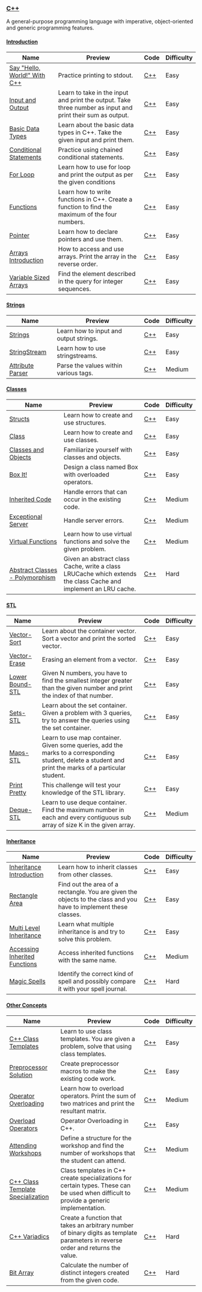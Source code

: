 ### [C++](https://www.hackerrank.com/domains/cpp)
A general-purpose programming language with imperative, object-oriented and generic programming features.

#### [Introduction](https://www.hackerrank.com/domains/cpp/cpp-introduction)

Name | Preview | Code | Difficulty
---- | ------- | ---- | ----------
[Say "Hello, World!" With C++](https://www.hackerrank.com/challenges/cpp-hello-world)|Practice printing to stdout.|[C++](cpp-introduction/cpp-hello-world.cpp)|Easy
[Input and Output](https://www.hackerrank.com/challenges/cpp-input-and-output)|Learn to take in the input and print the output. Take three number as input and print their sum as output.|[C++](cpp-introduction/cpp-input-and-output.cpp)|Easy
[Basic Data Types](https://www.hackerrank.com/challenges/c-tutorial-basic-data-types)|Learn about the basic data types in C++. Take the given input and print them.|[C++](cpp-introduction/c-tutorial-basic-data-types.cpp)|Easy
[Conditional Statements](https://www.hackerrank.com/challenges/c-tutorial-conditional-if-else)|Practice using chained conditional statements.|[C++](cpp-introduction/c-tutorial-conditional-if-else.cpp)|Easy
[For Loop](https://www.hackerrank.com/challenges/c-tutorial-for-loop)|Learn how to use for loop and print the output as per the given conditions|[C++](cpp-introduction/c-tutorial-for-loop.cpp)|Easy
[Functions](https://www.hackerrank.com/challenges/c-tutorial-functions)|Learn how to write functions in C++. Create a function to find the maximum of the four numbers.|[C++](cpp-introduction/c-tutorial-functions.cpp)|Easy
[Pointer](https://www.hackerrank.com/challenges/c-tutorial-pointer)|Learn how to declare pointers and use them.|[C++](cpp-introduction/c-tutorial-pointer.cpp)|Easy
[Arrays Introduction](https://www.hackerrank.com/challenges/arrays-introduction)|How to access and use arrays. Print the array in the reverse order.|[C++](cpp-introduction/arrays-introduction.cpp)|Easy
[Variable Sized Arrays](https://www.hackerrank.com/challenges/variable-sized-arrays)|Find the element described in the query for integer sequences.|[C++](cpp-introduction/variable-sized-arrays.cpp)|Easy
#### [Strings](https://www.hackerrank.com/domains/cpp/cpp-strings)

Name | Preview | Code | Difficulty
---- | ------- | ---- | ----------
[Strings](https://www.hackerrank.com/challenges/c-tutorial-strings)|Learn how to input and output strings.|[C++](cpp-strings/c-tutorial-strings.cpp)|Easy
[StringStream](https://www.hackerrank.com/challenges/c-tutorial-stringstream)|Learn how to use stringstreams.|[C++](cpp-strings/c-tutorial-stringstream.cpp)|Easy
[Attribute Parser](https://www.hackerrank.com/challenges/attribute-parser)|Parse the values within various tags.|[C++](cpp-strings/attribute-parser.cpp)|Medium
#### [Classes](https://www.hackerrank.com/domains/cpp/classes)

Name | Preview | Code | Difficulty
---- | ------- | ---- | ----------
[Structs](https://www.hackerrank.com/challenges/c-tutorial-struct)|Learn how to create and use structures.|[C++](classes/c-tutorial-struct.cpp)|Easy
[Class](https://www.hackerrank.com/challenges/c-tutorial-class)|Learn how to create and use classes.|[C++](classes/c-tutorial-class.cpp)|Easy
[Classes and Objects](https://www.hackerrank.com/challenges/classes-objects)|Familiarize yourself with classes and objects.|[C++](classes/classes-objects.cpp)|Easy
[Box It!](https://www.hackerrank.com/challenges/box-it)|Design a class named Box with overloaded operators.|[C++](classes/box-it.cpp)|Easy
[Inherited Code](https://www.hackerrank.com/challenges/inherited-code)|Handle errors that can occur in the existing code.|[C++](classes/inherited-code.cpp)|Medium
[Exceptional Server](https://www.hackerrank.com/challenges/exceptional-server)|Handle server errors.|[C++](classes/exceptional-server.cpp)|Medium
[Virtual Functions](https://www.hackerrank.com/challenges/virtual-functions)|Learn how to use virtual functions and solve the given problem.|[C++](classes/virtual-functions.cpp)|Medium
[Abstract Classes - Polymorphism](https://www.hackerrank.com/challenges/abstract-classes-polymorphism)|Given an abstract class Cache, write a class LRUCache which extends the class Cache and implement an LRU cache.|[C++](classes/abstract-classes-polymorphism.cpp)|Hard
#### [STL](https://www.hackerrank.com/domains/cpp/stl)

Name | Preview | Code | Difficulty
---- | ------- | ---- | ----------
[Vector-Sort](https://www.hackerrank.com/challenges/vector-sort)|Learn about the container vector. Sort a vector and print the sorted vector.|[C++](stl/vector-sort.cpp)|Easy
[Vector-Erase](https://www.hackerrank.com/challenges/vector-erase)|Erasing an element from a vector.|[C++](stl/vector-erase.cpp)|Easy
[Lower Bound-STL](https://www.hackerrank.com/challenges/cpp-lower-bound)|Given N numbers, you have to find the smallest integer greater than the given number and print the index of that number.|[C++](stl/cpp-lower-bound.cpp)|Easy
[Sets-STL](https://www.hackerrank.com/challenges/cpp-sets)|Learn about the set container. Given a problem with 3 queries, try to answer the queries using the set container.|[C++](stl/cpp-sets.cpp)|Easy
[Maps-STL](https://www.hackerrank.com/challenges/cpp-maps)|Learn to use map container. Given some queries, add the marks to a corresponding student, delete a student  and print the marks of a particular student.|[C++](stl/cpp-maps.cpp)|Easy
[Print Pretty](https://www.hackerrank.com/challenges/prettyprint)|This challenge will test your knowledge of the STL <iomanip> library.|[C++](stl/prettyprint.cpp)|Easy
[Deque-STL](https://www.hackerrank.com/challenges/deque-stl)|Learn to use deque container. Find the maximum number in each and every contiguous sub array of size K in the given array.|[C++](stl/deque-stl.cpp)|Medium
#### [Inheritance](https://www.hackerrank.com/domains/cpp/inheritance)

Name | Preview | Code | Difficulty
---- | ------- | ---- | ----------
[Inheritance Introduction](https://www.hackerrank.com/challenges/inheritance-introduction)|Learn how to inherit classes from other classes.|[C++](inheritance/inheritance-introduction.cpp)|Easy
[Rectangle Area](https://www.hackerrank.com/challenges/rectangle-area)|Find out the area of a rectangle. You are given the objects to the class and you have to implement these classes.|[C++](inheritance/rectangle-area.cpp)|Easy
[Multi Level Inheritance ](https://www.hackerrank.com/challenges/multi-level-inheritance-cpp)|Learn what multiple inheritance is and try to solve this problem.|[C++](inheritance/multi-level-inheritance-cpp.cpp)|Easy
[Accessing Inherited Functions](https://www.hackerrank.com/challenges/accessing-inherited-functions)|Access inherited functions with the same name.|[C++](inheritance/accessing-inherited-functions.cpp)|Medium
[Magic Spells](https://www.hackerrank.com/challenges/magic-spells)|Identify the correct kind of spell and possibly compare it with your spell journal.|[C++](inheritance/magic-spells.cpp)|Hard
#### [Other Concepts](https://www.hackerrank.com/domains/cpp/other-concepts)

Name | Preview | Code | Difficulty
---- | ------- | ---- | ----------
[C++ Class Templates](https://www.hackerrank.com/challenges/c-class-templates)|Learn to use class templates. You are given a problem, solve that using class templates.|[C++](other-concepts/c-class-templates.cpp)|Easy
[Preprocessor Solution](https://www.hackerrank.com/challenges/preprocessor-solution)|Create preprocessor macros to make the existing code work.|[C++](other-concepts/preprocessor-solution.cpp)|Easy
[Operator Overloading](https://www.hackerrank.com/challenges/operator-overloading)|Learn how to overload operators. Print the sum of two matrices and print the resultant matrix.|[C++](other-concepts/operator-overloading.cpp)|Medium
[Overload Operators](https://www.hackerrank.com/challenges/overload-operators)|Operator Overloading in C++.|[C++](other-concepts/overload-operators.cpp)|Easy
[Attending Workshops](https://www.hackerrank.com/challenges/attending-workshops)|Define a structure for the workshop and find the number of workshops that the student can attend.|[C++](other-concepts/attending-workshops.cpp)|Medium
[C++ Class Template Specialization](https://www.hackerrank.com/challenges/cpp-class-template-specialization)|Class templates in C++ create specializations for certain types.  These can be used when difficult to provide a generic implementation.|[C++](other-concepts/cpp-class-template-specialization.cpp)|Medium
[C++ Variadics](https://www.hackerrank.com/challenges/cpp-variadics)|Create a function that takes an arbitrary number of binary digits as template parameters in reverse order and returns the value.|[C++](other-concepts/cpp-variadics.cpp)|Hard
[Bit Array](https://www.hackerrank.com/challenges/bitset-1)|Calculate the number of distinct integers created from the given code.|[C++](other-concepts/bitset-1.cpp)|Hard

